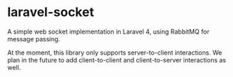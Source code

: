 # laravel-socket
A simple web socket implementation in Laravel 4, using RabbitMQ for message passing.

At the moment, this library only supports server-to-client interactions. We plan in the future to add client-to-client and client-to-server interactions as well.
